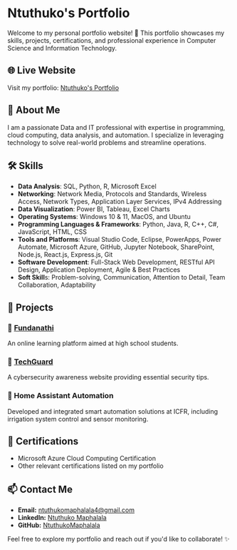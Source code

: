 # Ntuthuko's Portfolio

Welcome to my personal portfolio website! 🚀 This portfolio showcases my skills, projects, certifications, and professional experience in Computer Science and Information Technology.

## 🌐 Live Website
Visit my portfolio: [Ntuthuko's Portfolio](https://ntuthukomaphalala.github.io/portfolio/)

## 📌 About Me
I am a passionate Data and IT professional with expertise in programming, cloud computing, data analysis, and automation. I specialize in leveraging technology to solve real-world problems and streamline operations.

## 🛠️ Skills

- **Data Analysis**: SQL, Python, R, Microsoft Excel
- **Networking**: Network Media, Protocols and Standards, Wireless Access, Network Types, Application Layer Services, IPv4 Addressing
- **Data Visualization**: Power BI, Tableau, Excel Charts
- **Operating Systems**: Windows 10 & 11, MacOS, and Ubuntu
- **Programming Languages & Frameworks**: Python, Java, R, C++, C#, JavaScript, HTML, CSS
- **Tools and Platforms**: Visual Studio Code, Eclipse, PowerApps, Power Automate, Microsoft Azure, GitHub, Jupyter Notebook, SharePoint, Node.js, React.js, Express.js, Git
- **Software Development**: Full-Stack Web Development, RESTful API Design, Application Deployment, Agile & Best Practices
- **Soft Skill**s: Problem-solving, Communication, Attention to Detail, Team Collaboration, Adaptability

## 📂 Projects
### 🔹 [Fundanathi](https://fundanathi.com/)
An online learning platform aimed at high school students.

### 🔹 [TechGuard](https://ntuthukomaphalala.github.io/techguard/)
A cybersecurity awareness website providing essential security tips.

### 🔹 Home Assistant Automation
Developed and integrated smart automation solutions at ICFR, including irrigation system control and sensor monitoring.

## 📜 Certifications
- Microsoft Azure Cloud Computing Certification
- Other relevant certifications listed on my portfolio

## 📫 Contact Me
- **Email:** [ntuthukomaphalala4@gmail.com](mailto:ntuthukomaphalala4@gmail.com)
- **LinkedIn:** [Ntuthuko Maphalala](https://www.linkedin.com/in/ntuthukomaphalala/)
- **GitHub:** [NtuthukoMaphalala](https://github.com/NtuthukoMaphalala)

Feel free to explore my portfolio and reach out if you'd like to collaborate! ✨
